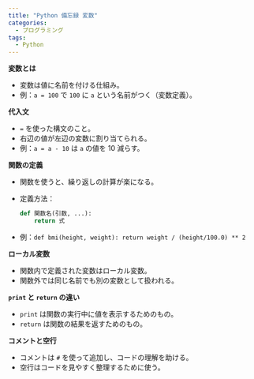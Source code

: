 ```yaml
---
title: "Python 備忘録 変数"
categories:
  - プログラミング
tags:
  - Python
---
```


**変数とは**

- 変数は値に名前を付ける仕組み。
- 例：`a = 100` で `100` に `a` という名前がつく（変数定義）。

**代入文**

- `=` を使った構文のこと。
- 右辺の値が左辺の変数に割り当てられる。
- 例：`a = a - 10` は `a` の値を 10 減らす。

**関数の定義**

- 関数を使うと、繰り返しの計算が楽になる。
- 定義方法：

    ```python
    def 関数名(引数, ...):
        return 式
    ```

- 例：`def bmi(height, weight): return weight / (height/100.0) ** 2`

**ローカル変数**

- 関数内で定義された変数はローカル変数。
- 関数外では同じ名前でも別の変数として扱われる。

**`print` と `return` の違い**

- `print` は関数の実行中に値を表示するためのもの。
- `return` は関数の結果を返すためのもの。

**コメントと空行**

- コメントは `#` を使って追加し、コードの理解を助ける。
- 空行はコードを見やすく整理するために使う。